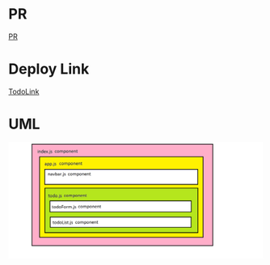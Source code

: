 # PR

[PR](https://github.com/mohammed-khamees/todo/pull/1)

# Deploy Link

[TodoLink](https://todo-khamees.netlify.app/)

# UML

![UML](./uml.jpg)
